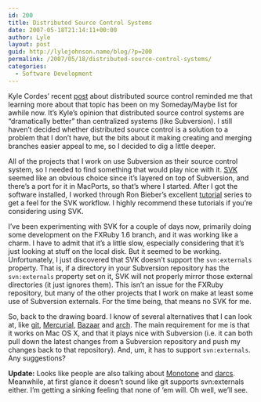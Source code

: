 ```yaml
---
id: 200
title: Distributed Source Control Systems
date: 2007-05-18T21:14:11+00:00
author: Lyle
layout: post
guid: http://lylejohnson.name/blog/?p=200
permalink: /2007/05/18/distributed-source-control-systems/
categories:
  - Software Development
---
```

Kyle Cordes&#8217; recent [post](http://kylecordes.com/2007/05/17/linux-git-distributed/ "Linus Torvalds explains distributed source control") about distributed source control reminded me that learning more about that topic has been on my Someday/Maybe list for awhile now. It&#8217;s Kyle&#8217;s opinion that distributed source control systems are &#8220;dramatically better&#8221; than centralized systems (like Subversion). I still haven&#8217;t decided whether distributed source control is a solution to a problem that I don&#8217;t have, but the bits about it making creating and merging branches easier appeal to me, so I decided to dig a little deeper.

All of the projects that I work on use Subversion as their source control system, so I needed to find something that would play nice with it. [SVK](http://svk.bestpractical.com/view/HomePage "SVK Home Page") seemed like an obvious choice since it&#8217;s layered on top of Subversion, and there&#8217;s a port for it in MacPorts, so that&#8217;s where I started. After I got the software installed, I worked through Ron Bieber&#8217;s excellent [tutorial](http://www.bieberlabs.com/wordpress/archives/2004/11/30/using-svk "SVK - Distributed Version Control - Part I") series to get a feel for the SVK workflow. I highly recommend these tutorials if you&#8217;re considering using SVK.

I&#8217;ve been experimenting with SVK for a couple of days now, primarily doing some development on the FXRuby 1.6 branch, and it was working like a charm. I have to admit that it&#8217;s a little slow, especially considering that it&#8217;s just looking at stuff on the local disk. But it seemed to be working. Unfortunately, I just discovered that SVK doesn&#8217;t support the `svn:externals` property. That is, if a directory in your Subversion repository has the `svn:externals` property set on it, SVK will not properly mirror those external directories (it just ignores them). This isn&#8217;t an issue for the FXRuby repository, but many of the other projects that I work on make at least some use of Subversion externals. For the time being, that means no SVK for me.

So, back to the drawing board. I know of several alternatives that I can look at, like [git](http://git.or.cz/ "Git Home Page"), [Mercurial](http://www.selenic.com/mercurial/wiki/ "Mercurial Home Page"), [Bazaar](http://bazaar-vcs.org/ "Bazaar Home Page") and [arch](http://www.gnu.org/software/gnu-arch/ "Arch Home Page"). The main requirement for me is that it works on Mac OS X, and that it plays nice with Subversion (i.e. it can both pull down the latest changes from a Subversion repository and push my changes back to that repository). And, um, it has to support `svn:externals`. Any suggestions?

**Update:** Looks like people are also talking about [Monotone](http://monotone.ca/ "Monotone Home Page") and [darcs](http://www.abridgegame.org/darcs/ "darcs Home Page"). Meanwhile, at first glance it doesn&#8217;t sound like git supports svn:externals either. I&#8217;m getting a sinking feeling that none of &#8216;em will. Oh well, we&#8217;ll see.